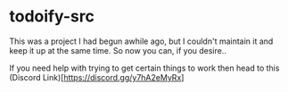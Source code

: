 # todoify-src

This was a project I had begun awhile ago, but I couldn't maintain it and keep it up at the same time. So now you can, if you desire..

If you need help with trying to get certain things to work then head to this (Discord Link)[https://discord.gg/y7hA2eMyRx]
